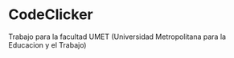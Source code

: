 # CodeClicker
Trabajo para la facultad UMET (Universidad Metropolitana para la Educacion y el Trabajo)

